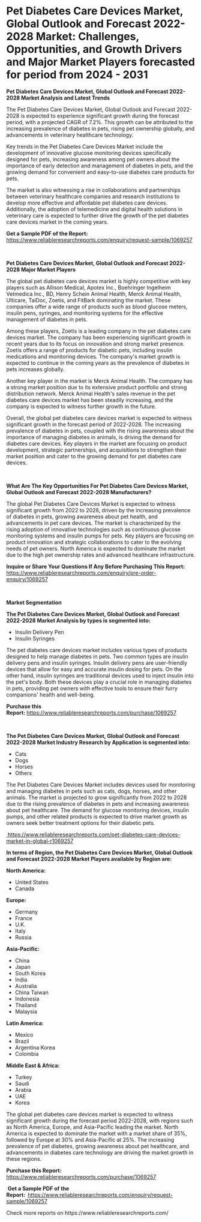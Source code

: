 <p><h1>Pet Diabetes Care Devices Market, Global Outlook and Forecast 2022-2028 Market: Challenges, Opportunities, and Growth Drivers and Major Market Players forecasted for period from 2024 - 2031</h1></p><p><strong>Pet Diabetes Care Devices Market, Global Outlook and Forecast 2022-2028 Market Analysis and Latest Trends</strong></p>
<p><p>The Pet Diabetes Care Devices Market, Global Outlook and Forecast 2022-2028 is expected to experience significant growth during the forecast period, with a projected CAGR of 7.2%. This growth can be attributed to the increasing prevalence of diabetes in pets, rising pet ownership globally, and advancements in veterinary healthcare technology.</p><p>Key trends in the Pet Diabetes Care Devices Market include the development of innovative glucose monitoring devices specifically designed for pets, increasing awareness among pet owners about the importance of early detection and management of diabetes in pets, and the growing demand for convenient and easy-to-use diabetes care products for pets.</p><p>The market is also witnessing a rise in collaborations and partnerships between veterinary healthcare companies and research institutions to develop more effective and affordable pet diabetes care devices. Additionally, the adoption of telemedicine and digital health solutions in veterinary care is expected to further drive the growth of the pet diabetes care devices market in the coming years.</p></p>
<p><strong>Get a Sample PDF of the Report:&nbsp;</strong> <a href="https://www.reliableresearchreports.com/enquiry/request-sample/1069257">https://www.reliableresearchreports.com/enquiry/request-sample/1069257</a></p>
<p>&nbsp;</p>
<p><strong>Pet Diabetes Care Devices Market, Global Outlook and Forecast 2022-2028 Major Market Players</strong></p>
<p><p>The global pet diabetes care devices market is highly competitive with key players such as Allison Medical, Apotex Inc., Boehringer Ingelheim Vetmedica Inc., BD, Henry Schein Animal Health, Merck Animal Health, Ulticare, TaiDoc, Zoetis, and FitBark dominating the market. These companies offer a wide range of products such as blood glucose meters, insulin pens, syringes, and monitoring systems for the effective management of diabetes in pets.</p><p>Among these players, Zoetis is a leading company in the pet diabetes care devices market. The company has been experiencing significant growth in recent years due to its focus on innovation and strong market presence. Zoetis offers a range of products for diabetic pets, including insulin medications and monitoring devices. The company's market growth is expected to continue in the coming years as the prevalence of diabetes in pets increases globally.</p><p>Another key player in the market is Merck Animal Health. The company has a strong market position due to its extensive product portfolio and strong distribution network. Merck Animal Health's sales revenue in the pet diabetes care devices market has been steadily increasing, and the company is expected to witness further growth in the future.</p><p>Overall, the global pet diabetes care devices market is expected to witness significant growth in the forecast period of 2022-2028. The increasing prevalence of diabetes in pets, coupled with the rising awareness about the importance of managing diabetes in animals, is driving the demand for diabetes care devices. Key players in the market are focusing on product development, strategic partnerships, and acquisitions to strengthen their market position and cater to the growing demand for pet diabetes care devices.</p></p>
<p>&nbsp;</p>
<p><strong>What Are The Key Opportunities For Pet Diabetes Care Devices Market, Global Outlook and Forecast 2022-2028 Manufacturers?</strong></p>
<p><p>The global Pet Diabetes Care Devices Market is expected to witness significant growth from 2022 to 2028, driven by the increasing prevalence of diabetes in pets, growing awareness about pet health, and advancements in pet care devices. The market is characterized by the rising adoption of innovative technologies such as continuous glucose monitoring systems and insulin pumps for pets. Key players are focusing on product innovation and strategic collaborations to cater to the evolving needs of pet owners. North America is expected to dominate the market due to the high pet ownership rates and advanced healthcare infrastructure.</p></p>
<p><strong>Inquire or Share Your Questions If Any Before Purchasing This Report:</strong> <a href="https://www.reliableresearchreports.com/enquiry/pre-order-enquiry/1069257">https://www.reliableresearchreports.com/enquiry/pre-order-enquiry/1069257</a></p>
<p>&nbsp;</p>
<p><strong>Market Segmentation</strong></p>
<p><strong>The Pet Diabetes Care Devices Market, Global Outlook and Forecast 2022-2028 Market Analysis by types is segmented into:</strong></p>
<p><ul><li>Insulin Delivery Pen</li><li>Insulin Syringes</li></ul></p>
<p><p>The pet diabetes care devices market includes various types of products designed to help manage diabetes in pets. Two common types are insulin delivery pens and insulin syringes. Insulin delivery pens are user-friendly devices that allow for easy and accurate insulin dosing for pets. On the other hand, insulin syringes are traditional devices used to inject insulin into the pet's body. Both these devices play a crucial role in managing diabetes in pets, providing pet owners with effective tools to ensure their furry companions' health and well-being.</p></p>
<p><strong>Purchase this Report:&nbsp;</strong><a href="https://www.reliableresearchreports.com/purchase/1069257">https://www.reliableresearchreports.com/purchase/1069257</a></p>
<p>&nbsp;</p>
<p><strong>The Pet Diabetes Care Devices Market, Global Outlook and Forecast 2022-2028 Market Industry Research by Application is segmented into:</strong></p>
<p><ul><li>Cats</li><li>Dogs</li><li>Horses</li><li>Others</li></ul></p>
<p><p>The Pet Diabetes Care Devices Market includes devices used for monitoring and managing diabetes in pets such as cats, dogs, horses, and other animals. The market is projected to grow significantly from 2022 to 2028 due to the rising prevalence of diabetes in pets and increasing awareness about pet healthcare. The demand for glucose monitoring devices, insulin pumps, and other related products is expected to drive market growth as owners seek better treatment options for their diabetic pets.</p></p>
<p><a href="https://www.reliableresearchreports.com/pet-diabetes-care-devices-market-in-global-r1069257">&nbsp;https://www.reliableresearchreports.com/pet-diabetes-care-devices-market-in-global-r1069257</a></p>
<p><strong>In terms of Region, the Pet Diabetes Care Devices Market, Global Outlook and Forecast 2022-2028 Market Players available by Region are:</strong></p>
<p>
    <p> <strong> North America: </strong>
        <ul>
            <li>United States</li>
            <li>Canada</li>
        </ul>
        </p> 
    <p> <strong> Europe: </strong>
        <ul>
            <li>Germany</li>
            <li>France</li>
            <li>U.K.</li>
            <li>Italy</li>
            <li>Russia</li>
        </ul>
        </p> 
    <p> <strong> Asia-Pacific: </strong>
        <ul>
            <li>China</li>
            <li>Japan</li>
            <li>South Korea</li>
            <li>India</li>
            <li>Australia</li>
            <li>China Taiwan</li>
            <li>Indonesia</li>
            <li>Thailand</li>
            <li>Malaysia</li>
        </ul>
        </p> 
    <p> <strong> Latin America: </strong>
        <ul>
            <li>Mexico</li>
            <li>Brazil</li>
            <li>Argentina Korea</li>
            <li>Colombia</li>
        </ul>
        </p> 
    <p> <strong> Middle East & Africa: </strong>
        <ul>
            <li>Turkey</li>
            <li>Saudi</li>
            <li>Arabia</li>
            <li>UAE</li>
            <li>Korea</li>
        </ul>
    </p>
    </p>
<p><p>The global pet diabetes care devices market is expected to witness significant growth during the forecast period 2022-2028, with regions such as North America, Europe, and Asia-Pacific leading the market. North America is expected to dominate the market with a market share of 35%, followed by Europe at 30% and Asia-Pacific at 25%. The increasing prevalence of pet diabetes, growing awareness about pet healthcare, and advancements in diabetes care technology are driving the market growth in these regions.</p></p>
<p><strong>Purchase this Report: </strong><a href="https://www.reliableresearchreports.com/purchase/1069257">https://www.reliableresearchreports.com/purchase/1069257</a></p>
<p>&nbsp;<strong>Get a Sample PDF of the Report:&nbsp;&nbsp;</strong><a href="https://www.reliableresearchreports.com/enquiry/request-sample/1069257">https://www.reliableresearchreports.com/enquiry/request-sample/1069257</a></p>
<p><strong></strong></p>
<p>Check more reports on https://www.reliableresearchreports.com/</p>
